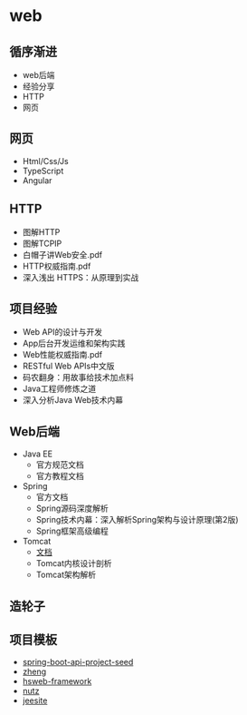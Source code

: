 #  web


##  循序渐进
-   web后端
-   经验分享
-   HTTP
-   网页

##  网页
-   Html/Css/Js
-   TypeScript
-   Angular


##  HTTP
-   图解HTTP
-   图解TCPIP
-   白帽子讲Web安全.pdf
-   HTTP权威指南.pdf
-   深入浅出 HTTPS：从原理到实战


##  项目经验
-   Web API的设计与开发
-   App后台开发运维和架构实践
-   Web性能权威指南.pdf
-   RESTful Web APIs中文版
-   码农翻身：用故事给技术加点料
-   Java工程师修炼之道
-   深入分析Java Web技术内幕


##  Web后端
-   Java EE
    -   官方规范文档
    -   官方教程文档
-   Spring
    -   官方文档
    -   Spring源码深度解析
    -   Spring技术内幕：深入解析Spring架构与设计原理(第2版)
    -   Spring框架高级编程
-   Tomcat
    -   [文档](https://tomcat.apache.org/tomcat-9.0-doc/index.html)
    -   Tomcat内核设计剖析
    -   Tomcat架构解析


##  造轮子



##  项目模板
-   [spring-boot-api-project-seed](https://github.com/lihengming/spring-boot-api-project-seed)
-   [zheng](https://github.com/shuzheng/zheng)
-   [hsweb-framework](https://github.com/hs-web/hsweb-framework)
-   [nutz](http://nutzam.com/index.html)
-   [jeesite](https://gitee.com/thinkgem/jeesite4)